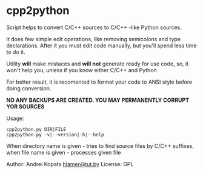 # cpp2python
Script helps to convert C/C++ sources to C/C++ -like Python sources.

It does few simple edit operations, like removing semicolons and type declarations. After it you must edit code manually, but you'll spend less time to do it.

Utility **will** make mistaces and **will not** generate ready for use code, so, it won't help you, unless if you know either C/C++ and Python

For better result, it is recomented to format your code to ANSI style before doing conversion.

**NO ANY BACKUPS ARE CREATED. YOU MAY PERMANENTLY CORRUPT YOR SOURCES**

Usage:
    
    cpp2python.py DIR|FILE
    cpp2python.py -v|--version|-h|--help

When directory name is given - tries to find source files by C/C++ suffixes, when file name is given - processes given file

Author: Andrei Kopats <hlamer@tut.by>
License: GPL
